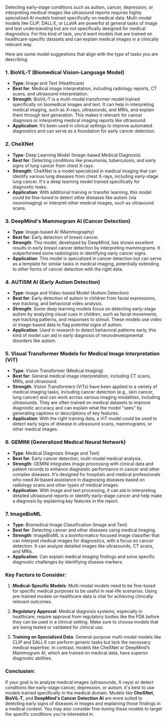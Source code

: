 Detecting early-stage conditions such as autism, cancer, depression, or interpreting medical images like ultrasound reports requires highly specialized AI models trained specifically on medical data. Multi-modal models like CLIP, DALL·E, or LLaVA are powerful at general tasks of image and text understanding but are not specifically designed for medical diagnostics. For this kind of task, you'd want models that are trained on healthcare-specific datasets and can explain medical images in a clinically relevant way.

Here are some model suggestions that align with the type of tasks you are describing:

### 1. **BioViL-T (Biomedical Vision-Language Model)**
   - **Type**: Image and Text (Healthcare)
   - **Best for**: Medical image interpretation, including radiology reports, CT scans, and ultrasound interpretation.
   - **Strength**: BioViL-T is a multi-modal transformer model trained specifically on biomedical images and text. It can help in interpreting medical imaging, such as X-rays, ultrasounds, and MRIs, and explain them through text generation. This makes it relevant for cancer diagnosis or interpreting medical imaging reports like ultrasound.
   - **Application**: It’s been used in clinical settings to improve automated diagnostics and can serve as a foundation for early cancer detection.

### 2. **CheXNet**
   - **Type**: Deep Learning Model (Image-based Medical Diagnosis)
   - **Best for**: Detecting conditions like pneumonia, tuberculosis, and early signs of lung cancer from chest X-rays.
   - **Strength**: CheXNet is a model specialized in medical imaging that can identify various lung diseases from chest X-rays, including early-stage lung cancer. It's a deep learning model trained specifically for diagnostic tasks.
   - **Application**: With additional training or transfer learning, this model could be fine-tuned to detect other diseases like autism (via neuroimaging) or interpret other medical images, such as ultrasound scans.

### 3. **DeepMind's Mammogram AI (Cancer Detection)**
   - **Type**: Image-based AI (Mammography)
   - **Best for**: Early detection of breast cancer.
   - **Strength**: This model, developed by DeepMind, has shown excellent results in early breast cancer detection by interpreting mammograms. It outperformed some radiologists in identifying early cancer signs.
   - **Application**: This model is specialized in cancer detection but can serve as a template for similar tasks in medical imaging, potentially extending to other forms of cancer detection with the right data.

### 4. **AUTISM AI (Early Autism Detection)**
   - **Type**: Image and Video-based Model (Autism Detection)
   - **Best for**: Early detection of autism in children from facial expressions, eye tracking, and behavioral video analysis.
   - **Strength**: Some deep learning models focus on detecting early-stage autism by analyzing visual cues in children, such as facial movements, eye tracking patterns, and responses to stimuli. These models use video or image-based data to flag potential signs of autism.
   - **Application**: Used in research to detect behavioral patterns early, this kind of model can aid in early diagnosis of neurodevelopmental disorders like autism.

### 5. **Visual Transformer Models for Medical Image Interpretation (ViT)**
   - **Type**: Vision Transformer (Medical Imaging)
   - **Best for**: General medical image interpretation, including CT scans, MRIs, and ultrasound.
   - **Strength**: Vision Transformers (ViTs) have been applied to a variety of medical imaging tasks, including cancer detection (e.g., skin cancer, lung cancer) and can work across various imaging modalities, including ultrasounds. They are often trained on medical datasets to improve diagnostic accuracy and can explain what the model "sees" by generating captions or descriptions of key features.
   - **Application**: With the right training data, a ViT model could be used to detect early signs of disease in ultrasound scans, mammograms, or other medical images.

### 6. **GEMINI (Generalized Medical Neural Network)**
   - **Type**: Medical Diagnosis (Image and Text)
   - **Best for**: Early cancer detection, multi-modal medical analysis.
   - **Strength**: GEMINI integrates image processing with clinical data and patient records to enhance diagnostic performance in cancer and other complex diseases. It's designed for hospitals and medical professionals who need AI-based assistance in diagnosing diseases based on radiology scans and other types of medical images.
   - **Application**: With image and text processing, it can aid in interpreting detailed ultrasound reports or identify early-stage cancer and help make a diagnosis by explaining key features in the report.

### 7. **ImageBioML**
   - **Type**: Biomedical Image Classification (Image and Text)
   - **Best for**: Detecting cancer and other diseases using medical imaging.
   - **Strength**: ImageBioML is a bioinformatics-focused image classifier that can interpret medical images for diagnostics, with a focus on cancer detection. It can analyze detailed images like ultrasounds, CT scans, and MRIs.
   - **Application**: Can explain medical imaging findings and solve specific diagnostic challenges by identifying disease markers.

### Key Factors to Consider:
1. **Medical-Specific Models**: Multi-modal models need to be fine-tuned for specific medical purposes to be useful in real-life scenarios. Using pre-trained models on healthcare data is vital for achieving clinically relevant outcomes.
   
2. **Regulatory Approval**: Medical diagnosis systems, especially in healthcare, require approval from regulatory bodies like the FDA before they can be used in a clinical setting. Make sure to choose models that are being tested or validated for clinical use.
   
3. **Training on Specialized Data**: General-purpose multi-modal models like CLIP and DALL·E can perform generic tasks but lack the necessary medical expertise. In contrast, models like CheXNet or DeepMind’s Mammogram AI, which are trained on medical data, have superior diagnostic abilities.

### Conclusion:
If your goal is to analyze medical images (ultrasounds, X-rays) or detect conditions like early-stage cancer, depression, or autism, it's best to use models trained specifically in the medical domain. Models like **CheXNet**, **BioViL-T**, and **DeepMind's Cancer Detection AI** are more suited to detecting early signs of diseases in images and explaining those findings in a medical context. You may also consider fine-tuning these models to target the specific conditions you're interested in.
